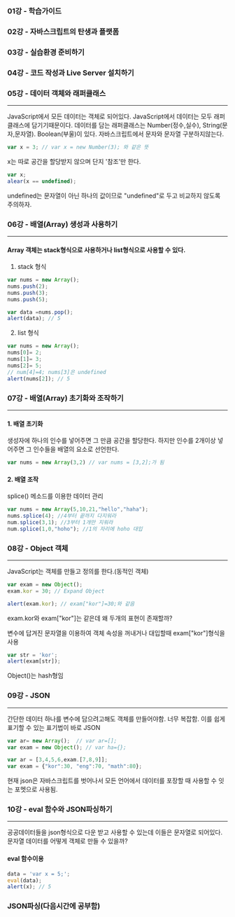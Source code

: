 ### 01강 - 학습가이드
### 02강 - 자바스크립트의 탄생과 플랫폼
### 03강 - 실습환경 준비하기
### 04강 - 코드 작성과 Live Server 설치하기
### 05강 - 데이터 객체와 래퍼클래스
---
JavaScript에서 모든 데이터는 객체로 되어있다. JavaScript에서 데이터는 모두 래퍼클래스에 담기기때문이다.
데이터를 담는 래퍼클래스는 Number(정수,실수), String(문자,문자열). Boolean(부울)이 있다. 자바스크립트에서 문자와 문자열 구분하지않는다.

```javascript
var x = 3; // var x = new Number(3); 와 같은 뜻
```
x는 따로 공간을 할당받지 않으며 단지 '참조'만 한다.

```javascript
var x;
alear(x == undefined);
```
undefined는 문자열이 아닌 하나의 값이므로 "undefined"로 두고 비교하지 않도록 주의하자.  
  
  
  
### 06강 - 배열(Array) 생성과 사용하기  
---  
#### Array 객체는 stack형식으로 사용하거나 list형식으로 사용할 수 있다.

1. stack 형식

```javascript
var nums = new Array();
nums.push(2);
nums.push(3);
nums.push(5);

var data =nums.pop();
alert(data); // 5
```

2. list 형식

```javascript
var nums = new Array();
nums[0]= 2;
nums[1]= 3;
nums[2]= 5;
// num[4]=4; nums[3]은 undefined
alert(nums[2]); // 5
```
  
  
  
### 07강 - 배열(Array) 초기화와 조작하기  
---
#### 1. 배열 초기화
생성자에 하나의 인수를 넣어주면 그 만큼 공간을 할당한다. 하지만 인수를 2개이상 넣어주면 그 인수들을 배열의 요소로 선언한다.

```javascript
var nums = new Array(3,2) // var nums = [3,2];가 됨 
```
#### 2. 배열 조작
splice() 메소드를 이용한 데이터 관리
```javascript
var nums = new Array(5,10,21,"hello","haha");
nums.splice(4); //4부터 끝까지 다지워라
num.splice(3,1); //3부터 1개만 지워라
num.splice(1,0,"hoho"); //1의 자리에 hoho 대입
```
  
  
  
### 08강 - Object 객체  
---  
JavaScript는 객체를 만들고 정의를 한다.(동적인 객체)

```javascript
var exam = new Object();
exam.kor = 30; // Expand Object

alert(exam.kor); // exam["kor"]=30;와 같음
```
exam.kor와 exam["kor"]는 같은데 왜 두개의 표현이 존재할까? 

변수에 답겨진 문자열을 이용하여 객체 속성을 꺼내거나 대입할때 exam["kor"]형식을 사용

```javascript
var str = 'kor';
alert(exam[str]);
```
Object()는 hash형임  
  
  
  
### 09강 - JSON   
---  
간단한 데이터 하나를 변수에 담으려고해도 객체를 만들어야함. 너무 복잡함.
이를 쉽게 표기할 수 있는 표기법이 바로 JSON

```javascript
var ar= new Array();  // var ar=[];
var exam = new Object(); // var ha={};
```

```javascript
var ar = [3,4,5,6,exam.[7,8,9]];
var exam = {"kor":30, "eng":70, "math":80};
```

현재 json은 자바스크립트를 벗어나서 모든 언어에서 데이터를 포장할 때 사용할 수 잇는 포멧으로 사용됨.
  
  
  
### 10강 - eval 함수와 JSON파싱하기  
---  
공공데이터들을 json형식으로 다운 받고 사용할 수 있는데 이들은 문자열로 되어있다. 문자열 데이터를 어떻게 객체로 만들 수 있을까?

#### eval 함수이용
```javascript
data = 'var x = 5;';
eval(data);
alert(x); // 5
```

### JSON파싱(다음시간에 공부함)
